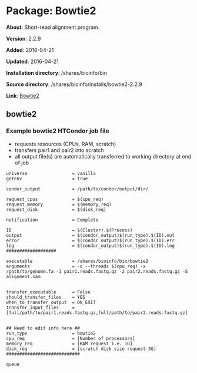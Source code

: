 # Package: Bowtie2

**About**: Short-read alignment program.

**Version**: 2.2.9

**Added**: 2016-04-21

**Updated**: 2016-04-21

**Installation directory**: /shares/bioinfo/bin

**Source directory**: /shares/bioinfo/installs/bowtie2-2.2.9

**Link**: [Bowtie2](http://bowtie-bio.sourceforge.net/bowtie2/index.shtml)

## bowtie2

### Example bowtie2 HTCondor job file

- requests resources (CPUs, RAM, scratch)
- transfers pair1 and pair2 into scratch
- all output file(s) are automatically transferred to working directory at end of job

```     
universe                 = vanilla
getenv                   = true

condor_output            = /path/to/condor/output/dir/

request_cpus             = $(cpu_req)
request_memory           = $(memory_req)
request_disk             = $(disk_req)

notification             = Complete

ID                       = $(Cluster).$(Process)
output                   = $(condor_output)$(run_type).$(ID).out
error                    = $(condor_output)$(run_type).$(ID).err
log                      = $(condor_output)$(run_type).$(ID).log
###################

executable               = /shares/bioinfo/bin/bowtie2
arguments                = -q --threads $(cpu_req) -x /path/to/genome.fa -1 pair1.reads.fastq.qz -2 pair2.reads.fastq.gz -S alignment.sam


transfer_executable      = False
should_transfer_files    = YES
when_to_transfer_output  = ON_EXIT
transfer_input_files     = [full/path/to/pair1.reads.fastq.gz,full/path/to/pair2.reads.fastq.gz]


## Need to edit info here ##
run_type                 = bowtie2
cpu_req                  = [Number of processors]
memory_req               = [RAM request i.e. 1G]
disk_req                 = [scratch disk size request 3G]
############################

queue
```
